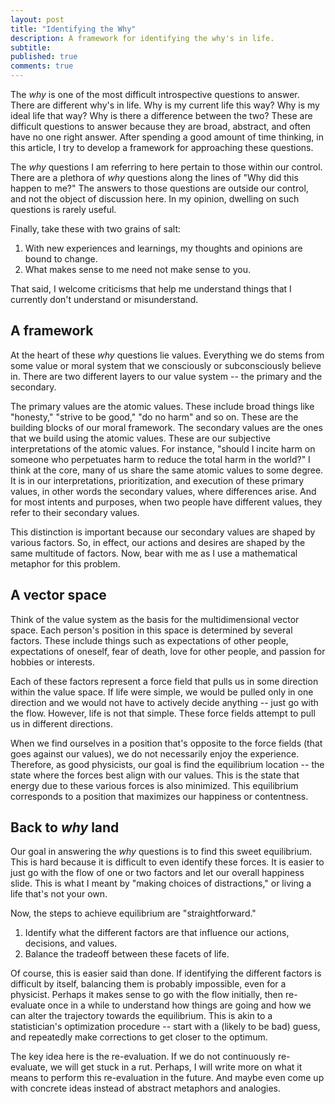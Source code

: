 ```yaml
---
layout: post
title: "Identifying the Why"
description: A framework for identifying the why's in life.
subtitle: 
published: true
comments: true
---
```


The _why_ is one of the most difficult introspective questions to answer. There are different why's in life. Why is my current life this way? Why is my ideal life that way? Why is there a difference between the two? These are difficult questions to answer because they are broad, abstract, and often have no one right answer. After spending a good amount of time thinking, in this article, I try to develop a framework for approaching these questions.

<!--excerpt_ends-->

The _why_ questions I am referring to here pertain to those within our control. There are a plethora of _why_ questions along the lines of "Why did this happen to me?" The answers to those questions are outside our control, and not the object of discussion here. In my opinion, dwelling on such questions is rarely useful.

Finally, take these with two grains of salt:
1. With new experiences and learnings, my thoughts and opinions are bound to change.
2. What makes sense to me need not make sense to you.

That said, I welcome criticisms that help me understand things that I currently don't understand or misunderstand.

## A framework

At the heart of these _why_ questions lie values. Everything we do stems from some value or moral system that we consciously or subconsciously believe in. There are two different layers to our value system -- the primary and the secondary.

The primary values are the atomic values. These include broad things like "honesty," "strive to be good," "do no harm" and so on. These are the building blocks of our moral framework. The secondary values are the ones that we build using the atomic values. These are our subjective interpretations of the atomic values. For instance, "should I incite harm on someone who perpetuates harm to reduce the total harm in the world?" I think at the core, many of us share the same atomic values to some degree. It is in our interpretations, prioritization, and execution of these primary values, in other words the secondary values, where differences arise. And for most intents and purposes, when two people have different values, they refer to their secondary values.

This distinction is important because our secondary values are shaped by various factors. So, in effect, our actions and desires are shaped by the same multitude of factors. Now, bear with me as I use a mathematical metaphor for this problem.

## A vector space

Think of the value system as the basis for the multidimensional vector space. Each person's position in this space is determined by several factors. These include things such as expectations of other people, expectations of oneself, fear of death, love for other people, and passion for hobbies or interests.

Each of these factors represent a force field that pulls us in some direction within the value space. If life were simple, we would be pulled only in one direction and we would not have to actively decide anything -- just go with the flow. However, life is not that simple. These force fields attempt to pull us in different directions.

When we find ourselves in a position that's opposite to the force fields (that goes against our values), we do not necessarily enjoy the experience. Therefore, as good physicists, our goal is find the equilibrium location --  the state where the forces best align with our values. This is the state that energy due to these various forces is also minimized. This equilibrium corresponds to a position that maximizes our happiness or contentness. 

## Back to _why_ land

Our goal in answering the _why_ questions is to find this sweet equilibrium. This is hard because it is difficult to even identify these forces. It is easier to just go with the flow of one or two factors and let our overall happiness slide. This is what I meant by "making choices of distractions," or living a life that's not your own.

Now, the steps to achieve equilibrium are "straightforward."
1. Identify what the different factors are that influence our actions, decisions, and values.
2. Balance the tradeoff between these facets of life.

Of course, this is easier said than done. If identifying the different factors is difficult by itself, balancing them is probably impossible, even for a physicist. Perhaps it makes sense to go with the flow initially, then re-evaluate once in a while to understand how things are going and how we can alter the trajectory towards the equilibrium. This is akin to a statistician's optimization procedure -- start with a (likely to be bad) guess, and repeatedly make corrections to get closer to the optimum.

The key idea here is the re-evaluation. If we do not continuously re-evaluate, we will get stuck in a rut. Perhaps, I will write more on what it means to perform this re-evaluation in the future. And maybe even come up with concrete ideas instead of abstract metaphors and analogies.
